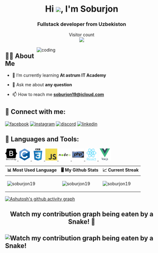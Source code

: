 <h1 align="center">Hi <img src="https://raw.githubusercontent.com/MartinHeinz/MartinHeinz/master/wave.gif" width="30px">, I'm Soburjon</h1>
<h3 align="center">Fullstack developer from Uzbekiston</h3>
<p align="center"> 
  Visitor count<br>
  <img src="https://profile-counter.glitch.me/soburjon19/count.svg" />
</p>

<img align="right" alt="coding" width="400" src="https://dxbcode.com/assets/images/39998-web-development.gif">

<!-- <p align="left"> <img src="https://komarev.com/ghpvc/?username=soburjon19&label=Profile%20views&color=0e75b6&style=flat" alt="soburjon19" /> </p> -->

## 🙋‍♂️ About Me

- 🌱 I’m currently learning **At astrum IT Academy**

- 💬 Ask me about **any question**

- 📫 How to reach me **soburjon19@icloud.com**

## 📱 Connect with me:
<p align="left">
<a href="https://fb.com/dobry_sobur" target="blank"><img align="center" src="https://raw.githubusercontent.com/rahuldkjain/github-profile-readme-generator/master/src/images/icons/Social/facebook.svg" alt="facebook" height="30" width="40" /></a>
<a href="https://instagram.com/gafforiy_s" target="blank"><img align="center" src="https://raw.githubusercontent.com/rahuldkjain/github-profile-readme-generator/master/src/images/icons/Social/instagram.svg" alt="instagram" height="30" width="40" /></a>
<a href="https://discord.gg/soburjon(#2592)" target="blank"><img align="center" src="https://raw.githubusercontent.com/rahuldkjain/github-profile-readme-generator/master/src/images/icons/Social/discord.svg" alt="discord" height="30" width="40" /></a>
<a href="https://www.linkedin.com/in/soburjon-daminov-807b41252" target="blank"><img align="center" src="https://raw.githubusercontent.com/rahuldkjain/github-profile-readme-generator/master/src/images/icons/Social/linked-in-alt.svg" alt="linkedin" height="30" width="40" /></a>
</p>

## 🚀 Languages and Tools:

<p align="left"> <a href="https://getbootstrap.com" target="_blank" rel="noreferrer"> <img src="https://raw.githubusercontent.com/devicons/devicon/master/icons/bootstrap/bootstrap-plain-wordmark.svg" alt="bootstrap" width="40" height="40"/> </a> <a href="https://www.cprogramming.com/" target="_blank" rel="noreferrer"> <img src="https://raw.githubusercontent.com/devicons/devicon/master/icons/c/c-original.svg" alt="c" width="40" height="40"/> </a> <a href="https://www.w3schools.com/css/" target="_blank" rel="noreferrer"> <img src="https://raw.githubusercontent.com/devicons/devicon/master/icons/css3/css3-original-wordmark.svg" alt="css3" width="40" height="40"/> </a> <a href="https://www.w3.org/html/" target="_blank" rel="noreferrer">  </a> <a href="https://developer.mozilla.org/en-US/docs/Web/JavaScript" target="_blank" rel="noreferrer"> <img src="https://raw.githubusercontent.com/devicons/devicon/master/icons/javascript/javascript-original.svg" alt="javascript" width="40" height="40"/> </a> <a href="https://nodejs.org" target="_blank" rel="noreferrer"> <img src="https://raw.githubusercontent.com/devicons/devicon/master/icons/nodejs/nodejs-original-wordmark.svg" alt="nodejs" width="40" height="40"/> </a> <a href="https://www.php.net" target="_blank" rel="noreferrer"> <img src="https://raw.githubusercontent.com/devicons/devicon/master/icons/php/php-original.svg" alt="php" width="40" height="40"/> </a> <a href="https://reactjs.org/" target="_blank" rel="noreferrer"> <img src="https://raw.githubusercontent.com/devicons/devicon/master/icons/react/react-original-wordmark.svg" alt="react" width="40" height="40"/> </a> <a href="https://vuejs.org/" target="_blank" rel="noreferrer"> <img src="https://raw.githubusercontent.com/devicons/devicon/master/icons/vuejs/vuejs-original-wordmark.svg" alt="vuejs" width="40" height="40"/> </a> </p>

| 📊 Most Used Language | 🖥 My Github Stats | 📈 Current Streak |
| :------------------------- | :------------------------- | :------------------------- |
| <p><img align="center" src="https://github-readme-stats.vercel.app/api/top-langs?username=soburjon19&show_icons=true&locale=en&layout=compact" alt="soburjon19" /></p> | <p>&nbsp;<img align="center" style="background-black" src="https://github-readme-stats.vercel.app/api?username=soburjon19&show_icons=true&locale=en" alt="soburjon19" /></p> | <p><img align="center" src="https://github-readme-streak-stats.herokuapp.com/?user=soburjon19&" alt="soburjon19" /></p> |

[![Ashutosh's github activity graph](https://activity-graph.herokuapp.com/graph?username=soburjon19&bg_color=000000&color=71b7ff&line=09b43a&point=ffffff&area=true&hide_border=true)](https://github.com/ashutosh00710/github-readme-activity-graph)

<h2 align="center">Watch my contribution graph being eaten by a Snake! 🐍<h2>

![Watch my contribution graph being eaten by a Snake!](https://raw.githubusercontent.com/soburjon19/soburjon19/master/snake.svg)
